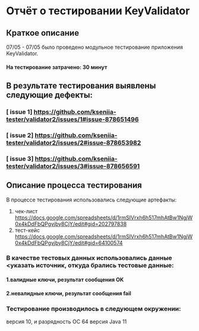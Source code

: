 # Отчёт о тестировании  KeyValidator
## Краткое описание
07/05 - 07/05 было проведено модульное тестирование приложения KeyValidator.
 
#### На тестирование затрачено: 30 минут

## В результате тестирования выявлены следующие дефекты:

### [ issue 1] https://github.com/kseniia-tester/validator2/issues/1#issue-878651496 
### [ issue 2] https://github.com/kseniia-tester/validator2/issues/2#issue-878653982
### [ issue 3] https://github.com/kseniia-tester/validator2/issues/3#issue-878656591

## Описание процесса тестирования
В процессе тестирования использовались следующие артефакты:
 
1. чек-лист  https://docs.google.com/spreadsheets/d/1rmSIVrxh6h517mhAtBw1NgjW0x4kDdFbQPgvjby8CjY/edit#gid=202797838
2. тест-кейс https://docs.google.com/spreadsheets/d/1rmSIVrxh6h517mhAtBw1NgjW0x4kDdFbQPgvjby8CjY/edit#gid=64100574 

### В качестве тестовых данных использовались данные <указать источник, откуда брались тестовые данные:

#### 1.валидные ключи, результат сообщения OK
#### 2.невалидные ключи, результат сообщения fail

### Тестирование производилось в следующем окружении:

версия 10, и разрядность ОС 64
версия Java 11
  
